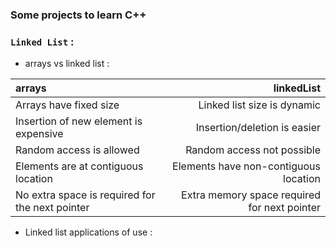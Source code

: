 ### Some projects to learn C++ ###
### `Linked List` :
- arrays vs linked list :

| arrays                                          |                                   linkedList |
| :---------------------------------------------- | -------------------------------------------: |
| Arrays have fixed size                          |                  Linked list size is dynamic |
| Insertion of new element is expensive           |                 Insertion/deletion is easier |
| Random access is allowed                        |                   Random access not possible |
| Elements are at contiguous location             |        Elements have non-contiguous location |
| No extra space is required for the next pointer | Extra memory space required for next pointer |

- Linked list applications of use :

